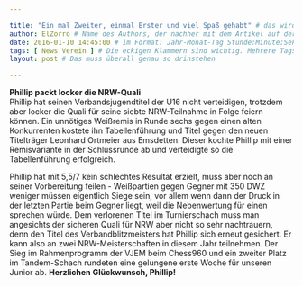 ```yaml
---

title: "Ein mal Zweiter, einmal Erster und viel Spaß gehabt" # das wird der Titel der Seite, am besten in Anführungszeichen (z.B. wenn er Sonderzeichen enthält)
author: ElZorro # Name des Authors, der nachher mit dem Artikel auf der Seite angezeigt wird; das ist unabhängig vom github-Benutzernamen
date: 2016-01-10 14:45:00 # im Format: Jahr-Monat-Tag Stunde:Minute:Sekunde, die Uhrzeit ist optional
tags: [ News Verein ] # Die eckigen Klammern sind wichtig. Mehrere Tags werden durch Kommas separiert
layout: post # Das muss überall genau so drinstehen

---
```

**Phillip packt locker die NRW-Quali**  
Phillip hat seinen Verbandsjugendtitel der U16 nicht verteidigen, trotzdem aber locker die Quali für seine siebte NRW-Teilnahme in Folge feiern können. Ein unnötiges Weißremis in Runde sechs gegen einen alten Konkurrenten kostete ihn Tabellenführung und Titel gegen den neuen Titelträger Leonhard Ortmeier aus Emsdetten. Dieser kochte Phillip mit einer Remisvariante in der Schlussrunde ab und verteidigte so die Tabellenführung erfolgreich.
<!-- continue -->
Phillip hat mit 5,5/7 kein schlechtes Resultat erzielt, muss aber noch an seiner Vorbereitung feilen - Weißpartien gegen Gegner mit 350 DWZ weniger müssen eigentlich Siege sein, vor allem wenn dann der Druck in der letzten Partie beim Gegner liegt, weil die Nebenwertung für einen sprechen würde. Dem verlorenen Titel im Turnierschach muss man angesichts der sicheren Quali für NRW aber nicht so sehr nachtrauern, denn den Titel des Verbandblitzmeisters hat Phillip sich erneut gesichert. Er kann also an zwei NRW-Meisterschaften in diesem Jahr teilnehmen. Der Sieg im Rahmenprogramm der VJEM beim Chess960 und ein zweiter Platz im Tandem-Schach rundeten eine gelungene erste Woche für unseren Junior ab. **Herzlichen Glückwunsch, Phillip!**
